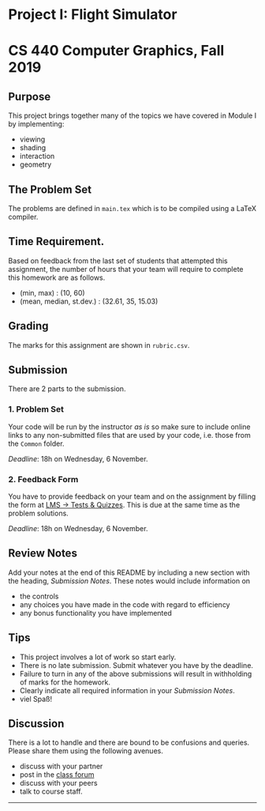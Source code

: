 # Project I: Flight Simulator
# CS 440 Computer Graphics, Fall 2019

## Purpose

This project brings together many of the topics we have covered in Module I by implementing:

- viewing
- shading
- interaction
- geometry

## The Problem Set

The problems are defined in `main.tex` which is to be compiled using a LaTeX compiler.

## Time Requirement.

Based on feedback from the last set of students that attempted this assignment, the number of hours that your team will require to complete this homework are as follows.

- (min, max) : (10, 60)
- (mean, median, st.dev.) : (32.61, 35, 15.03)

## Grading

The marks for this assignment are shown in `rubric.csv`.

## Submission

There are 2 parts to the submission.

### 1. Problem Set

Your code will be run by the instructor _as is_ so make sure to include online links to any non-submitted files that are used by your code, i.e. those from the `Common` folder.

_Deadline_: 18h on Wednesday, 6 November.

### 2. Feedback Form

You have to provide feedback on your team and on the assignment by filling the form at [LMS -> Tests & Quizzes](https://lms.habib.edu.pk/x/WwHsDI). This is due at the same time as the problem solutions.

_Deadline_: 18h on Wednesday, 6 November.

## Review Notes

Add your notes at the end of this README by including a new section with the heading, _Submission Notes_. These notes would include information on

- the controls
- any choices you have made in the code with regard to efficiency 
- any bonus functionality you have implemented

## Tips

- This project involves a lot of work so start early.
- There is no late submission. Submit whatever you have by the deadline.
- Failure to turn in any of the above submissions will result in withholding of marks for the homework.
- Clearly indicate all required information in your _Submission Notes_.
- viel Spaß!


## Discussion

There is a lot to handle and there are bound to be confusions and queries. Please share them using the following avenues.

- discuss with your partner
- post in the [class forum](https://habibedu.facebook.com/groups/1062098287331314/)
- discuss with your peers
- talk to course staff.

----------
